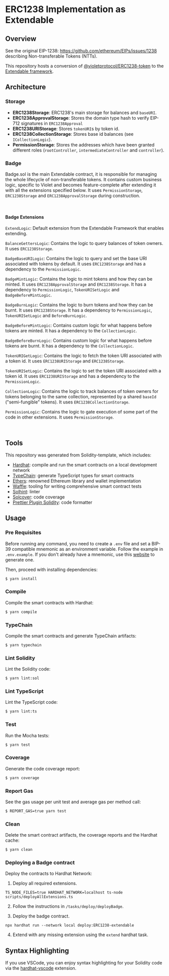 # ERC1238 Implementation as Extendable

## Overview

See the original EIP-1238: https://github.com/ethereum/EIPs/issues/1238 describing Non-transferable Tokens (NTTs).

This repository hosts a conversion of [@violetprotocol/ERC1238-token](https://github.com/violetprotocol/ERC1238-token) to the [Extendable framework](https://github.com/violetprotocol/extendable).

## Architecture

### Storage

- **ERC1238Storage**: ERC1238's main storage for balances and `baseURI`.
- **ERC1238ApprovalStorage**: Stores the domain type hash to verify EIP-712 signatures in `ERC1238Approval`
- **ERC1238URIStorage**: Stores `tokenURI`s by token id.
- **ERC1238CollectionStorage**: Stores base id balances (see `ICollectionLogic`).
- **PermissionStorage**: Stores the addresses which have been granted different roles (`rootController`, `intermediateController` and `controller`).

### Badge

Badge.sol is the main Extendable contract, it is responsible for managing the whole lifecycle of non-transferable tokens. It contains custom business logic, specific to Violet and becomes feature-complete after extending it with all the extensions specified below.
It uses `PermissionStorage`, `ERC1238Storage` and `ERC1238ApprovalStorage` during construction.

<br/>

#### Badge Extensions

`ExtendLogic`: Default extension from the Extendable Framework that enables extending.

`BalanceGettersLogic`: Contains the logic to query balances of token owners. It uses `ERC1238Storage`.

`BadgeBaseURILogic`: Contains the logic to query and set the base URI associated with tokens by default. It uses `ERC1238Storage` and has a dependency to the `PermissionLogic`.

`BadgeMintLogic`: Contains the logic to mint tokens and how they can be minted. It uses `ERC1238ApprovalStorage` and `ERC1238Storage`. It has a dependency to `PermissionLogic`, `TokenURISetLogic` and `BadgeBeforeMintLogic`.

`BadgeBurnLogic`: Contains the logic to burn tokens and how they can be burnt. It uses `ERC1238Storage`. It has a dependency to `PermissionLogic`, `TokenURISetLogic` and `BeforeBurnLogic`.

`BadgeBeforeMintLogic`: Contains custom logic for what happens before tokens are minted. It has a dependency to the `CollectionLogic`.

`BadgeBeforeBurnLogic`: Contains custom logic for what happens before tokens are burnt. It has a dependency to the `CollectionLogic`.

`TokenURIGetLogic`: Contains the logic to fetch the token URI associated with a token id. It uses `ERC1238URIStorage` and `ERC1238Storage`.

`TokenURISetLogic`: Contains the logic to set the token URI associated with a token id. It uses `ERC1238URIStorage` and has a dependency to the `PermissionLogic`.

`CollectionLogic`: Contains the logic to track balances of token owners for tokens belonging to the same collection, represented by a shared `baseId` ("semi-fungible" tokens). It uses `ERC1238CollectionStorage`.

`PermissionLogic`: Contains the logic to gate execution of some part of the code in other extensions. It uses `PermissionStorage`.

<br/>

## Tools

This repository was generated from Solidity-template, which includes:

- [Hardhat](https://github.com/nomiclabs/hardhat): compile and run the smart contracts on a local development network
- [TypeChain](https://github.com/ethereum-ts/TypeChain): generate TypeScript types for smart contracts
- [Ethers](https://github.com/ethers-io/ethers.js/): renowned Ethereum library and wallet implementation
- [Waffle](https://github.com/EthWorks/Waffle): tooling for writing comprehensive smart contract tests
- [Solhint](https://github.com/protofire/solhint): linter
- [Solcover](https://github.com/sc-forks/solidity-coverage): code coverage
- [Prettier Plugin Solidity](https://github.com/prettier-solidity/prettier-plugin-solidity): code formatter

## Usage

### Pre Requisites

Before running any command, you need to create a `.env` file and set a BIP-39 compatible mnemonic as an environment
variable. Follow the example in `.env.example`. If you don't already have a mnemonic, use this [website](https://iancoleman.io/bip39/) to generate one.

Then, proceed with installing dependencies:

```sh
$ yarn install
```

### Compile

Compile the smart contracts with Hardhat:

```sh
$ yarn compile
```

### TypeChain

Compile the smart contracts and generate TypeChain artifacts:

```sh
$ yarn typechain
```

### Lint Solidity

Lint the Solidity code:

```sh
$ yarn lint:sol
```

### Lint TypeScript

Lint the TypeScript code:

```sh
$ yarn lint:ts
```

### Test

Run the Mocha tests:

```sh
$ yarn test
```

### Coverage

Generate the code coverage report:

```sh
$ yarn coverage
```

### Report Gas

See the gas usage per unit test and average gas per method call:

```sh
$ REPORT_GAS=true yarn test
```

### Clean

Delete the smart contract artifacts, the coverage reports and the Hardhat cache:

```sh
$ yarn clean
```

### Deploying a Badge contract

Deploy the contracts to Hardhat Network:

1. Deploy all required extensions.

```
TS_NODE_FILES=true HARDHAT_NETWORK=localhost ts-node scripts/deployAllExtensions.ts
```

2. Follow the instructions in `/tasks/deploy/deployBadge`.

3. Deploy the badge contract.

```
npx hardhat run --network local deploy:ERC1238-extendable
```

4. Extend with any missing extension using the `extend` hardhat task.

## Syntax Highlighting

If you use VSCode, you can enjoy syntax highlighting for your Solidity code via the [hardhat-vscode](https://github.com/NomicFoundation/hardhat-vscode) extension.
